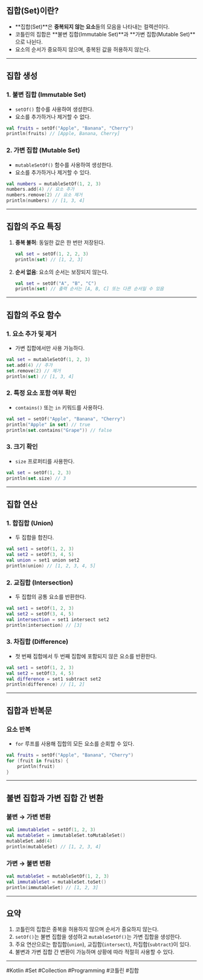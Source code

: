 ## **집합(Set)이란?**
- **집합(Set)**은 **중복되지 않는 요소**들의 모음을 나타내는 컬렉션이다.
- 코틀린의 집합은 **불변 집합(Immutable Set)**과 **가변 집합(Mutable Set)**으로 나뉜다.
- 요소의 순서가 중요하지 않으며, 중복된 값을 허용하지 않는다.

---

## **집합 생성**

### **1. 불변 집합 (Immutable Set)**
- `setOf()` 함수를 사용하여 생성한다.
- 요소를 추가하거나 제거할 수 없다.

```kotlin
val fruits = setOf("Apple", "Banana", "Cherry")
println(fruits) // [Apple, Banana, Cherry]
```

### **2. 가변 집합 (Mutable Set)**
- `mutableSetOf()` 함수를 사용하여 생성한다.
- 요소를 추가하거나 제거할 수 있다.

```kotlin
val numbers = mutableSetOf(1, 2, 3)
numbers.add(4) // 요소 추가
numbers.remove(2) // 요소 제거
println(numbers) // [1, 3, 4]
```

---

## **집합의 주요 특징**
1. **중복 불허**: 동일한 값은 한 번만 저장된다.
   ```kotlin
   val set = setOf(1, 2, 2, 3)
   println(set) // [1, 2, 3]
   ```
2. **순서 없음**: 요소의 순서는 보장되지 않는다.
   ```kotlin
   val set = setOf("A", "B", "C")
   println(set) // 출력 순서는 [A, B, C] 또는 다른 순서일 수 있음
   ```

---

## **집합의 주요 함수**

### **1. 요소 추가 및 제거**
- 가변 집합에서만 사용 가능하다.
```kotlin
val set = mutableSetOf(1, 2, 3)
set.add(4) // 추가
set.remove(2) // 제거
println(set) // [1, 3, 4]
```

### **2. 특정 요소 포함 여부 확인**
- `contains()` 또는 `in` 키워드를 사용하다.
```kotlin
val set = setOf("Apple", "Banana", "Cherry")
println("Apple" in set) // true
println(set.contains("Grape")) // false
```

### **3. 크기 확인**
- `size` 프로퍼티를 사용한다.
```kotlin
val set = setOf(1, 2, 3)
println(set.size) // 3
```

---

## **집합 연산**

### **1. 합집합 (Union)**
- 두 집합을 합친다.
```kotlin
val set1 = setOf(1, 2, 3)
val set2 = setOf(3, 4, 5)
val union = set1 union set2
println(union) // [1, 2, 3, 4, 5]
```

### **2. 교집합 (Intersection)**
- 두 집합의 공통 요소를 반환한다.
```kotlin
val set1 = setOf(1, 2, 3)
val set2 = setOf(3, 4, 5)
val intersection = set1 intersect set2
println(intersection) // [3]
```

### **3. 차집합 (Difference)**
- 첫 번째 집합에서 두 번째 집합에 포함되지 않은 요소를 반환한다.
```kotlin
val set1 = setOf(1, 2, 3)
val set2 = setOf(3, 4, 5)
val difference = set1 subtract set2
println(difference) // [1, 2]
```

---

## **집합과 반복문**

### **요소 반복**
- `for` 루프를 사용해 집합의 모든 요소를 순회할 수 있다.
```kotlin
val fruits = setOf("Apple", "Banana", "Cherry")
for (fruit in fruits) {
    println(fruit)
}
```

---

## **불변 집합과 가변 집합 간 변환**

### **불변 → 가변 변환**
```kotlin
val immutableSet = setOf(1, 2, 3)
val mutableSet = immutableSet.toMutableSet()
mutableSet.add(4)
println(mutableSet) // [1, 2, 3, 4]
```

### **가변 → 불변 변환**
```kotlin
val mutableSet = mutableSetOf(1, 2, 3)
val immutableSet = mutableSet.toSet()
println(immutableSet) // [1, 2, 3]
```

---

## **요약**
1. 코틀린의 집합은 중복을 허용하지 않으며 순서가 중요하지 않는다.
2. `setOf()`는 불변 집합을 생성하고 `mutableSetOf()`는 가변 집합을 생성한다.
3. 주요 연산으로는 합집합(`union`), 교집합(`intersect`), 차집합(`subtract`)이 있다.
4. 불변과 가변 집합 간 변환이 가능하며 상황에 따라 적절히 사용할 수 있다.

---

#Kotlin #Set #Collection #Programming #코틀린 #집합
